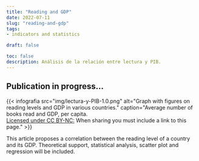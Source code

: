 ```yaml
---
title: "Reading and GDP"
date: 2022-07-11
slug: "reading-and-gdp"
tags: 
- indicators and statistics

draft: false

toc: false
description: Análisis de la relación entre lectura y PIB.
---
```


## Publication in progress...

{{< infografia 
  src="img/lectura-y-PIB-1.0.png" 
  alt="Graph with figures on reading levels and GDP in various countries."
  caption="Average number of books read and GDP, per capita. <br>[Licensed under CC BY-NC:](https://creativecommons.org/licenses/by-nc/4.0/deed.en) When sharing you must include a link to this page." >}}

This article proposes a correlation between the reading level of a country and its GDP.
Theoretical support, statistical analysis, scatter plot and regression will be included.
